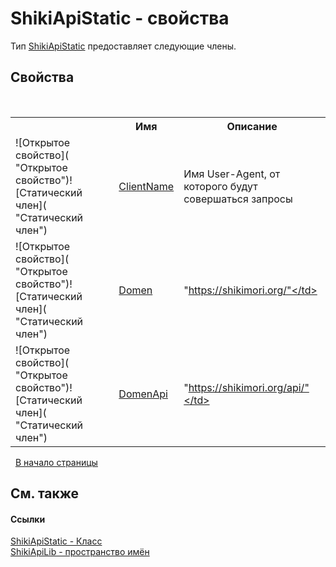 # ShikiApiStatic - свойства
 

Тип <a href="T_ShikiApiLib_ShikiApiStatic">ShikiApiStatic</a> предоставляет следующие члены.


## Свойства
&nbsp;<table><tr><th></th><th>Имя</th><th>Описание</th></tr><tr><td>![Открытое свойство]( "Открытое свойство")![Статический член]( "Статический член")</td><td><a href="P_ShikiApiLib_ShikiApiStatic_ClientName">ClientName</a></td><td>
Имя User-Agent, от которого будут совершаться запросы</td></tr><tr><td>![Открытое свойство]( "Открытое свойство")![Статический член]( "Статический член")</td><td><a href="P_ShikiApiLib_ShikiApiStatic_Domen">Domen</a></td><td>
"https://shikimori.org/"</td></tr><tr><td>![Открытое свойство]( "Открытое свойство")![Статический член]( "Статический член")</td><td><a href="P_ShikiApiLib_ShikiApiStatic_DomenApi">DomenApi</a></td><td>
"https://shikimori.org/api/"</td></tr></table>&nbsp;
<a href="#shikiapistatic---свойства">В начало страницы</a>

## См. также


#### Ссылки
<a href="T_ShikiApiLib_ShikiApiStatic">ShikiApiStatic - Класс</a><br /><a href="N_ShikiApiLib">ShikiApiLib - пространство имён</a><br />